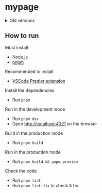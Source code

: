 # mypage

<details>
<summary>Old versions</summary>
<h4><a target="_blank" href="https://github.com/Avantgarde95/Avantgarde95.github.io/tree/v2">V2</a></h4>

![v2](public/images/v2.png)

<h4><a target="_blank" href="https://github.com/Avantgarde95/Avantgarde95.github.io/tree/v1">V1</a></h4>

![v1](public/images/v1.png)

</details>

## How to run

Must install

- [Node.js](https://nodejs.org/)
- [pnpm](https://pnpm.io/)

Recommended to install

- [VSCode Prettier extension](https://marketplace.visualstudio.com/items?itemName=esbenp.prettier-vscode)

Install the dependencies

- Run `pnpm`

Run in the development mode

- Run `pnpm dev`
- Open <http://localhost:4321> on the browser

Build in the production mode

- Run `pnpm build`

Run in the production mode

- Run `pnpm build && pnpm preview`

Check the code

- Run `pnpm lint`
- Run `pnpm lint:fix` to check & fix
